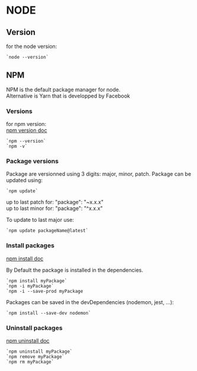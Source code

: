# NODE

## Version

for the node version:

    `node --version`

## NPM

NPM is the default package manager for node.  
Alternative is Yarn that is developped by Facebook

### Versions

for npm version:  
[npm version doc](https://docs.npmjs.com/cli/v8/commands/npm-version)

    `npm --version`
    `npm -v`

### Package versions

Package are versionned using 3 digits: major, minor, patch.
Package can be updated using:

    `npm update`

up to last patch for: "package": "~x.x.x"  
up to last minor for: "package": "^x.x.x"  

To update to last major use:

    `npm update packageName@latest`

### Install packages

[npm install doc](https://docs.npmjs.com/cli/v8/commands/npm-install)

By Default the package is installed in the dependencies. 

    `npm install myPackage`
    `npm -i myPackage`
    `npm -i --save-prod myPackage

Packages can be saved in the devDependencies (nodemon, jest, ...):

    `npm install --save-dev nodemon`


### Uninstall packages

[npm uninstall doc](https://docs.npmjs.com/cli/v8/commands/npm-uninstall)

    `npm uninstall myPackage`
    `npm remove myPackage`
    `npm rm myPackage`